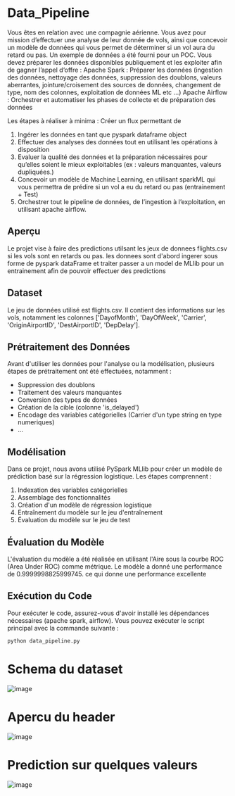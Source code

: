 # Data_Pipeline
Vous êtes en relation avec une compagnie aérienne.
Vous avez pour mission d’effectuer une analyse de leur donnée de vols, ainsi que concevoir un modèle de données qui vous permet de déterminer si un vol aura du retard ou pas. 
Un exemple de données a été fourni pour un POC. Vous devez préparer les données disponibles publiquement et les exploiter afin de gagner l’appel d‘offre :
Apache Spark : Préparer les données (ingestion des données, nettoyage des données, suppression des doublons, valeurs aberrantes, jointure/croisement des sources de données, changement de type, nom des colonnes, exploitation de données ML etc …)
Apache Airflow : Orchestrer et automatiser les phases de collecte et de préparation des données

Les étapes à réaliser à minima : Créer un flux permettant de
1. Ingérer les données en tant que pyspark dataframe object
2. Effectuer des analyses des données tout en utilisant les opérations à disposition
3. Evaluer la qualité des données et la préparation nécessaires pour qu’elles soient le mieux exploitables (ex : valeurs manquantes, valeurs dupliquées.)
4. Concevoir un modèle de Machine Learning, en utilisant sparkML qui vous permettra de prédire si un vol a eu du retard ou pas (entrainement + Test)
5. Orchestrer tout le pipeline de données, de l’ingestion à l’exploitation, en utilisant apache airflow.




## Aperçu

Le projet vise à faire des predictions utilsant les jeux de donnees flights.csv si les vols sont en retards ou pas. les donnees sont d'abord ingerer sous forme de pyspark dataFrame et traiter passer a un model de MLlib pour un entrainement afin de pouvoir effectuer des predictions
## Dataset

Le jeu de données utilisé est flights.csv. Il contient des informations sur les vols, notamment les colonnes ['DayofMonth', 'DayOfWeek', 'Carrier', 'OriginAirportID', 'DestAirportID', 'DepDelay'].

## Prétraitement des Données

Avant d'utiliser les données pour l'analyse ou la modélisation, plusieurs étapes de prétraitement ont été effectuées, notamment :

- Suppression des doublons
- Traitement des valeurs manquantes
- Conversion des types de données 
- Création de la cible (colonne 'is_delayed')
- Encodage des variables catégorielles (Carrier d'un type string en type numeriques)
- ...

## Modélisation

Dans ce projet, nous avons utilisé PySpark MLlib pour créer un modèle de prédiction basé sur la régression logistique. Les étapes comprennent :

1. Indexation des variables catégorielles
2. Assemblage des fonctionnalités
3. Création d'un modèle de régression logistique
4. Entraînement du modèle sur le jeu d'entraînement
5. Évaluation du modèle sur le jeu de test



## Évaluation du Modèle

L'évaluation du modèle a été réalisée en utilisant l'Aire sous la courbe ROC (Area Under ROC) comme métrique. Le modèle a donné une performance de 0.9999998825999745. ce qui donne une performance excellente

## Exécution du Code

Pour exécuter le code, assurez-vous d'avoir installé les dépendances nécessaires (apache spark, airflow). Vous pouvez exécuter le script principal avec la commande suivante :

```bash
python data_pipeline.py
```
# Schema du dataset

![image](https://github.com/NYAVOR-20180448/Data_Pipeline/assets/66072855/44585ef5-4394-4a35-951b-40f0ddde6a4e)

# Apercu du header

![image](https://github.com/NYAVOR-20180448/Data_Pipeline/assets/66072855/c2c794b0-cffd-49a8-b7cc-51a3faecbe2c)

# Prediction sur quelques valeurs

![image](https://github.com/NYAVOR-20180448/Data_Pipeline/assets/66072855/a188cb96-c3c6-44e2-a1a4-af32784cf7c1)
